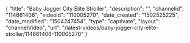 {
    "title": "Baby Jogger City Elite Stroller",
    "description": "",
    "channelid": "114661406",
    "videoid": "110005270",
    "date_created": "1502525225",
    "date_modified": "1504247454",
    "type": "captivate",
    "layout": "channelVideo",
    "url": "\/latest-videos\/baby-jogger-city-elite-stroller\/114661406-110005270"
}